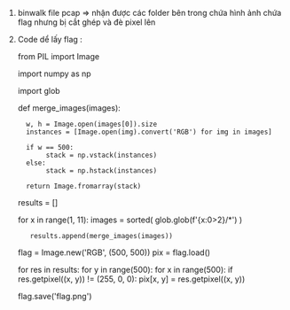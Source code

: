 1. binwalk file pcap => nhận được các folder bên trong chứa hình ảnh chứa flag nhưng bị cắt ghép và đè pixel lên
2. Code dể lấy flag : 

     from PIL import Image

     import numpy as np
   
     import glob

     def merge_images(images):
   
         w, h = Image.open(images[0]).size
         instances = [Image.open(img).convert('RGB') for img in images]

         if w == 500:
              stack = np.vstack(instances)
         else:
              stack = np.hstack(instances)

         return Image.fromarray(stack)

      results = []
   
      for x in range(1, 11):
          images = sorted(
                 glob.glob(f'{x:0>2}/*')
          )
       
          results.append(merge_images(images))

      flag = Image.new('RGB', (500, 500))
      pix = flag.load()

      for res in results:
          for y in range(500):
              for x in range(500):
                  if res.getpixel((x, y)) != (255, 0, 0):
                     pix[x, y] = res.getpixel((x, y))

   flag.save('flag.png')
